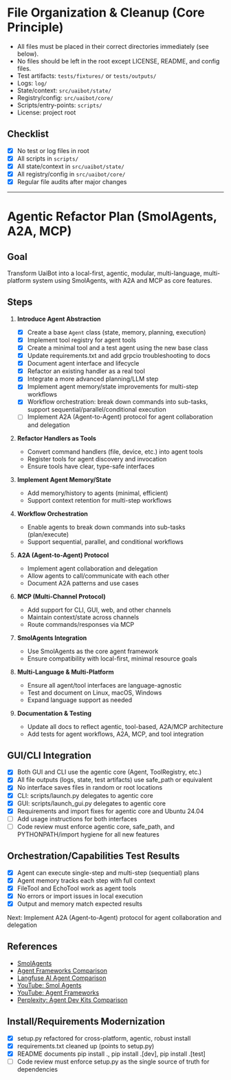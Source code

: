 # File Organization & Cleanup (Core Principle)

- All files must be placed in their correct directories immediately (see below).
- No files should be left in the root except LICENSE, README, and config files.
- Test artifacts: `tests/fixtures/` or `tests/outputs/`
- Logs: `log/`
- State/context: `src/uaibot/state/`
- Registry/config: `src/uaibot/core/`
- Scripts/entry-points: `scripts/`
- License: project root

## Checklist
- [x] No test or log files in root
- [x] All scripts in `scripts/`
- [x] All state/context in `src/uaibot/state/`
- [x] All registry/config in `src/uaibot/core/`
- [x] Regular file audits after major changes

---

# Agentic Refactor Plan (SmolAgents, A2A, MCP)

## Goal
Transform UaiBot into a local-first, agentic, modular, multi-language, multi-platform system using SmolAgents, with A2A and MCP as core features.

## Steps

1. **Introduce Agent Abstraction**
   - [x] Create a base `Agent` class (state, memory, planning, execution)
   - [x] Implement tool registry for agent tools
   - [x] Create a minimal tool and a test agent using the new base class
   - [x] Update requirements.txt and add grpcio troubleshooting to docs
   - [x] Document agent interface and lifecycle
   - [x] Refactor an existing handler as a real tool
   - [x] Integrate a more advanced planning/LLM step
   - [x] Implement agent memory/state improvements for multi-step workflows
   - [x] Workflow orchestration: break down commands into sub-tasks, support sequential/parallel/conditional execution
   - [ ] Implement A2A (Agent-to-Agent) protocol for agent collaboration and delegation

2. **Refactor Handlers as Tools**
   - Convert command handlers (file, device, etc.) into agent tools
   - Register tools for agent discovery and invocation
   - Ensure tools have clear, type-safe interfaces

3. **Implement Agent Memory/State**
   - Add memory/history to agents (minimal, efficient)
   - Support context retention for multi-step workflows

4. **Workflow Orchestration**
   - Enable agents to break down commands into sub-tasks (plan/execute)
   - Support sequential, parallel, and conditional workflows

5. **A2A (Agent-to-Agent) Protocol**
   - Implement agent collaboration and delegation
   - Allow agents to call/communicate with each other
   - Document A2A patterns and use cases

6. **MCP (Multi-Channel Protocol)**
   - Add support for CLI, GUI, web, and other channels
   - Maintain context/state across channels
   - Route commands/responses via MCP

7. **SmolAgents Integration**
   - Use SmolAgents as the core agent framework
   - Ensure compatibility with local-first, minimal resource goals

8. **Multi-Language & Multi-Platform**
   - Ensure all agent/tool interfaces are language-agnostic
   - Test and document on Linux, macOS, Windows
   - Expand language support as needed

9. **Documentation & Testing**
   - Update all docs to reflect agentic, tool-based, A2A/MCP architecture
   - Add tests for agent workflows, A2A, MCP, and tool integration

## GUI/CLI Integration

- [x] Both GUI and CLI use the agentic core (Agent, ToolRegistry, etc.)
- [x] All file outputs (logs, state, test artifacts) use safe_path or equivalent
- [x] No interface saves files in random or root locations
- [x] CLI: scripts/launch.py delegates to agentic core
- [x] GUI: scripts/launch_gui.py delegates to agentic core
- [x] Requirements and import fixes for agentic core and Ubuntu 24.04
- [ ] Add usage instructions for both interfaces
- [ ] Code review must enforce agentic core, safe_path, and PYTHONPATH/import hygiene for all new features

## Orchestration/Capabilities Test Results

- [x] Agent can execute single-step and multi-step (sequential) plans
- [x] Agent memory tracks each step with full context
- [x] FileTool and EchoTool work as agent tools
- [x] No errors or import issues in local execution
- [x] Output and memory match expected results

Next: Implement A2A (Agent-to-Agent) protocol for agent collaboration and delegation

## References
- [SmolAgents](https://github.com/smol-ai/agents)
- [Agent Frameworks Comparison](https://prassanna.io/blog/agent-frameworks/)
- [Langfuse AI Agent Comparison](https://langfuse.com/blog/2025-03-19-ai-agent-comparison)
- [YouTube: Smol Agents](https://www.youtube.com/watch?v=QjJ2HrOa3J0&t=505s)
- [YouTube: Agent Frameworks](https://www.youtube.com/watch?v=z8rAXE8tysc)
- [Perplexity: Agent Dev Kits Comparison](https://www.perplexity.ai/search/comparing-all-agent-dev-kits-a-tfPNmxr.RGWAqJlOM.UqLQ)

## Install/Requirements Modernization

- [x] setup.py refactored for cross-platform, agentic, robust install
- [x] requirements.txt cleaned up (points to setup.py)
- [x] README documents pip install ., pip install .[dev], pip install .[test]
- [ ] Code review must enforce setup.py as the single source of truth for dependencies
